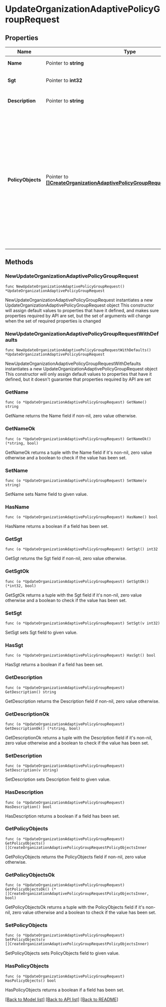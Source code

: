 # UpdateOrganizationAdaptivePolicyGroupRequest

## Properties

Name | Type | Description | Notes
------------ | ------------- | ------------- | -------------
**Name** | Pointer to **string** | Name of the group | [optional] 
**Sgt** | Pointer to **int32** | SGT value of the group | [optional] 
**Description** | Pointer to **string** | Description of the group | [optional] 
**PolicyObjects** | Pointer to [**[]CreateOrganizationAdaptivePolicyGroupRequestPolicyObjectsInner**](CreateOrganizationAdaptivePolicyGroupRequestPolicyObjectsInner.md) | The policy objects that belong to this group; traffic from addresses specified by these policy objects will be tagged with this group&#39;s SGT value if no other tagging scheme is being used (each requires one unique attribute) | [optional] 

## Methods

### NewUpdateOrganizationAdaptivePolicyGroupRequest

`func NewUpdateOrganizationAdaptivePolicyGroupRequest() *UpdateOrganizationAdaptivePolicyGroupRequest`

NewUpdateOrganizationAdaptivePolicyGroupRequest instantiates a new UpdateOrganizationAdaptivePolicyGroupRequest object
This constructor will assign default values to properties that have it defined,
and makes sure properties required by API are set, but the set of arguments
will change when the set of required properties is changed

### NewUpdateOrganizationAdaptivePolicyGroupRequestWithDefaults

`func NewUpdateOrganizationAdaptivePolicyGroupRequestWithDefaults() *UpdateOrganizationAdaptivePolicyGroupRequest`

NewUpdateOrganizationAdaptivePolicyGroupRequestWithDefaults instantiates a new UpdateOrganizationAdaptivePolicyGroupRequest object
This constructor will only assign default values to properties that have it defined,
but it doesn't guarantee that properties required by API are set

### GetName

`func (o *UpdateOrganizationAdaptivePolicyGroupRequest) GetName() string`

GetName returns the Name field if non-nil, zero value otherwise.

### GetNameOk

`func (o *UpdateOrganizationAdaptivePolicyGroupRequest) GetNameOk() (*string, bool)`

GetNameOk returns a tuple with the Name field if it's non-nil, zero value otherwise
and a boolean to check if the value has been set.

### SetName

`func (o *UpdateOrganizationAdaptivePolicyGroupRequest) SetName(v string)`

SetName sets Name field to given value.

### HasName

`func (o *UpdateOrganizationAdaptivePolicyGroupRequest) HasName() bool`

HasName returns a boolean if a field has been set.

### GetSgt

`func (o *UpdateOrganizationAdaptivePolicyGroupRequest) GetSgt() int32`

GetSgt returns the Sgt field if non-nil, zero value otherwise.

### GetSgtOk

`func (o *UpdateOrganizationAdaptivePolicyGroupRequest) GetSgtOk() (*int32, bool)`

GetSgtOk returns a tuple with the Sgt field if it's non-nil, zero value otherwise
and a boolean to check if the value has been set.

### SetSgt

`func (o *UpdateOrganizationAdaptivePolicyGroupRequest) SetSgt(v int32)`

SetSgt sets Sgt field to given value.

### HasSgt

`func (o *UpdateOrganizationAdaptivePolicyGroupRequest) HasSgt() bool`

HasSgt returns a boolean if a field has been set.

### GetDescription

`func (o *UpdateOrganizationAdaptivePolicyGroupRequest) GetDescription() string`

GetDescription returns the Description field if non-nil, zero value otherwise.

### GetDescriptionOk

`func (o *UpdateOrganizationAdaptivePolicyGroupRequest) GetDescriptionOk() (*string, bool)`

GetDescriptionOk returns a tuple with the Description field if it's non-nil, zero value otherwise
and a boolean to check if the value has been set.

### SetDescription

`func (o *UpdateOrganizationAdaptivePolicyGroupRequest) SetDescription(v string)`

SetDescription sets Description field to given value.

### HasDescription

`func (o *UpdateOrganizationAdaptivePolicyGroupRequest) HasDescription() bool`

HasDescription returns a boolean if a field has been set.

### GetPolicyObjects

`func (o *UpdateOrganizationAdaptivePolicyGroupRequest) GetPolicyObjects() []CreateOrganizationAdaptivePolicyGroupRequestPolicyObjectsInner`

GetPolicyObjects returns the PolicyObjects field if non-nil, zero value otherwise.

### GetPolicyObjectsOk

`func (o *UpdateOrganizationAdaptivePolicyGroupRequest) GetPolicyObjectsOk() (*[]CreateOrganizationAdaptivePolicyGroupRequestPolicyObjectsInner, bool)`

GetPolicyObjectsOk returns a tuple with the PolicyObjects field if it's non-nil, zero value otherwise
and a boolean to check if the value has been set.

### SetPolicyObjects

`func (o *UpdateOrganizationAdaptivePolicyGroupRequest) SetPolicyObjects(v []CreateOrganizationAdaptivePolicyGroupRequestPolicyObjectsInner)`

SetPolicyObjects sets PolicyObjects field to given value.

### HasPolicyObjects

`func (o *UpdateOrganizationAdaptivePolicyGroupRequest) HasPolicyObjects() bool`

HasPolicyObjects returns a boolean if a field has been set.


[[Back to Model list]](../README.md#documentation-for-models) [[Back to API list]](../README.md#documentation-for-api-endpoints) [[Back to README]](../README.md)


